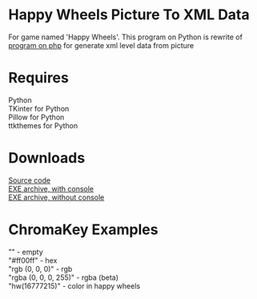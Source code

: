 # Happy Wheels Picture To XML Data
For game named 'Happy Wheels'. This program on Python is rewrite of [program on php](https://github.com/Pixelsuft/hw-picture) for generate xml level data from picture
# Requires
Python<br />
TKinter for Python<br />
Pillow for Python<br />
ttkthemes for Python
# Downloads
[Source code](https://github.com/Pixelsuft/happy-wheels-picture-to-xml-data/archive/v1.0-alpha.zip)<br />
[EXE archive, with console](https://github.com/Pixelsuft/happy-wheels-picture-to-xml-data/releases/download/v1.0-alpha/hw_picture.exe)<br />
[EXE archive, without console](https://github.com/Pixelsuft/happy-wheels-picture-to-xml-data/releases/download/v1.0-alpha/hw_picturew.exe)
# ChromaKey Examples
"" - empty<br />
"#ff00ff" - hex<br />
"rgb (0, 0, 0)" - rgb<br />
"rgba (0, 0, 0, 255)" - rgba (beta)<br />
"hw(16777215)" - color in happy wheels

